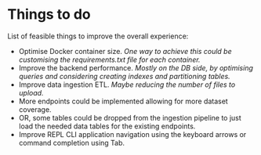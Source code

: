 # Things to do
List of feasible things to improve the overall experience:

- Optimise Docker container size. *One way to achieve this could be customising the requirements.txt file for each container.*
- Improve the backend performance. *Mostly on the DB side, by optimising queries and considering creating indexes and partitioning tables.*
- Improve data ingestion ETL. *Maybe reducing the number of files to upload.*
- More endpoints could be implemented allowing for more dataset coverage.
- OR, some tables could be dropped from the ingestion pipeline to just load the needed data tables for the existing endpoints.
- Improve REPL CLI application navigation using the keyboard arrows or command completion using Tab.